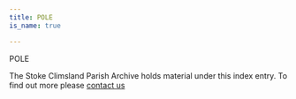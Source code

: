 ```yaml
---
title: POLE
is_name: true

---
```


POLE


The Stoke Climsland Parish Archive holds material under this index entry. To find out more please [contact us](/contact/)
